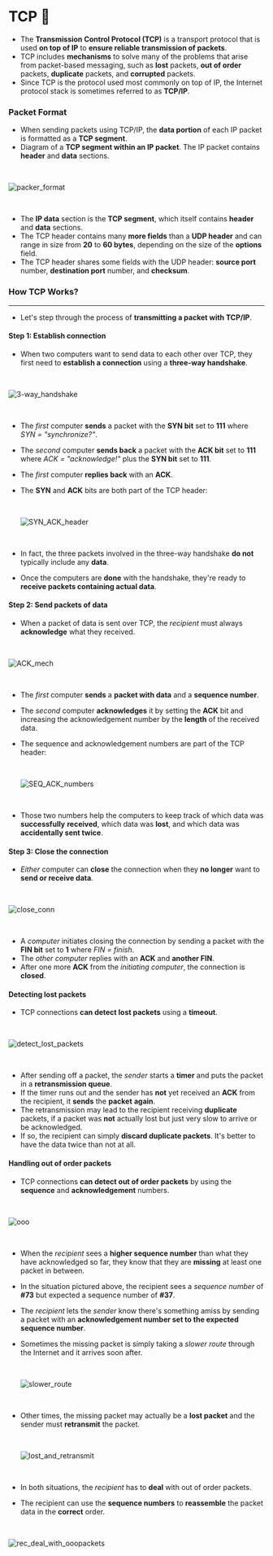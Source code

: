 # TCP :handshake:

- The **Transmission Control Protocol (TCP)** is a transport protocol that is used **on top of IP** to **ensure reliable transmission of packets**.
- TCP includes **mechanisms** to solve many of the problems that arise from packet-based messaging, such as **lost** packets, **out of order** packets, **duplicate** packets, and **corrupted** packets.
- Since TCP is the protocol used most commonly on top of IP, the Internet protocol stack is sometimes referred to as **TCP/IP**.

### Packet Format

- When sending packets using TCP/IP, the **data portion** of each IP packet is formatted as a **TCP segment**.
- Diagram of a **TCP segment within an IP packet**. The IP packet contains **header** and **data** sections.
<br/>

![packer_format](https://github.com/alwaysiamkk/Internship/blob/main/Overview%20Sessions/9%20-%20Various%20Concepts/tcp1%20-%20packet%20format.svg)

<br/>

- The **IP data** section is the **TCP segment**, which itself contains **header** and **data** sections.
- The TCP header contains many **more fields** than a **UDP header** and can range in size from **20** to **60 bytes**, depending on the size of the **options** field.
- The TCP header shares some fields with the UDP header: **source port** number, **destination port** number, and **checksum**.

### How TCP Works?
---

- Let's step through the process of **transmitting a packet with TCP/IP**.

#### Step 1: Establish connection

- When two computers want to send data to each other over TCP, they first need to **establish a connection** using a **three-way handshake**.

<br/>

![3-way_handshake](https://github.com/alwaysiamkk/Internship/blob/main/Overview%20Sessions/9%20-%20Various%20Concepts/tcp2%20-%20tcp%20work.svg)

<br/>

- The *first* computer **sends** a packet with the **SYN bit** set to **111** where *SYN = "synchronize?"*.
- The *second* computer **sends back** a packet with the **ACK bit** set to **111** where *ACK = "acknowledge!"* plus the **SYN bit** set to **111**.
- The *first* computer **replies back** with an **ACK**.
- The **SYN** and **ACK** bits are both part of the TCP header:
  
  <br/>
  
  ![SYN_ACK_header](https://github.com/alwaysiamkk/Internship/blob/main/Overview%20Sessions/9%20-%20Various%20Concepts/tcp3%20-%20syn%20%26%20ack%20bits.svg)
  
  <br/>
  
- In fact, the three packets involved in the three-way handshake **do not** typically include any **data**.
- Once the computers are **done** with the handshake, they're ready to **receive packets containing actual data**.

#### Step 2: Send packets of data

- When a packet of data is sent over TCP, the *recipient* must always **acknowledge** what they received.

<br/>

![ACK_mech](https://github.com/alwaysiamkk/Internship/blob/main/Overview%20Sessions/9%20-%20Various%20Concepts/tcp4%20-%20send%20packets.svg)

<br/>

- The *first* computer **sends** a **packet with data** and a **sequence number**.
- The *second* computer **acknowledges** it by setting the **ACK** bit and increasing the acknowledgement number by the **length** of the received data.
- The sequence and acknowledgement numbers are part of the TCP header:
  
  <br/>
  
  ![SEQ_ACK_numbers](https://github.com/alwaysiamkk/Internship/blob/main/Overview%20Sessions/9%20-%20Various%20Concepts/tcp5%20-%2032bit%20seq%20%26%20ack.svg)
  
  <br/>
  
- Those two numbers help the computers to keep track of which data was **successfully** **received**, which data was **lost**, and which data was **accidentally sent twice**.

#### Step 3: Close the connection

- *Either* computer can **close** the connection when they **no longer** want to **send or receive data**.

<br/>

![close_conn](https://github.com/alwaysiamkk/Internship/blob/main/Overview%20Sessions/9%20-%20Various%20Concepts/tcp6%20-%20close%20conn.svg)

<br/>

- A *computer* initiates closing the connection by sending a packet with the **FIN bit** set to **1** where *FIN = finish*.
- The *other computer* replies with an **ACK** and **another FIN**.
- After one more **ACK** from the *initiating computer*, the connection is **closed**.

#### Detecting lost packets

- TCP connections **can detect lost packets** using a **timeout**.

<br/>

![detect_lost_packets](https://github.com/alwaysiamkk/Internship/blob/main/Overview%20Sessions/9%20-%20Various%20Concepts/tcp7%20-%20detect%20lost%20packets.svg)

<br/>

- After sending off a packet, the *sender* starts a **timer** and puts the packet in a **retransmission queue**.
- If the timer runs out and the sender has **not** yet received an **ACK** from the recipient, it **sends** the **packet** **again**.
- The retransmission may lead to the recipient receiving **duplicate** packets, if a packet was **not** actually lost but just very slow to arrive or be acknowledged.
- If so, the recipient can simply **discard duplicate packets**. It's better to have the data twice than not at all.

#### Handling out of order packets

- TCP connections **can detect out of order packets** by using the **sequence** and **acknowledgement** numbers.

<br/>

![ooo](https://github.com/alwaysiamkk/Internship/blob/main/Overview%20Sessions/9%20-%20Various%20Concepts/tcp8%20-%20out%20of%20order%20packets.svg)

<br/>

- When the *recipient* sees a **higher sequence number** than what they have acknowledged so far, they know that they are **missing** at least one packet in between.
- In the situation pictured above, the recipient sees a *sequence number* of **#73** but expected a sequence number of **#37**.
- The *recipient* lets the *sender* know there's something amiss by sending a packet with an **acknowledgement number set to the expected sequence number**.
- Sometimes the missing packet is simply taking a *slower route* through the Internet and it arrives soon after.
  
  <br/>
  
  ![slower_route](https://github.com/alwaysiamkk/Internship/blob/main/Overview%20Sessions/9%20-%20Various%20Concepts/tcp9%20-%20miss1.svg)
  
  <br/>
  
- Other times, the missing packet may actually be a **lost packet** and the sender must **retransmit** the packet.
  
  <br/>
  
  ![lost_and_retransmit](https://github.com/alwaysiamkk/Internship/blob/main/Overview%20Sessions/9%20-%20Various%20Concepts/tcp10%20-%20miss2.svg)
  
  <br/>
  
- In both situations, the *recipient* has to **deal** with out of order packets.
- The recipient can use the **sequence numbers** to **reassemble** the packet data in the **correct** order.

<br/>

![rec_deal_with_ooopackets](https://github.com/alwaysiamkk/Internship/blob/main/Overview%20Sessions/9%20-%20Various%20Concepts/tcp11%20-%20reassemble.svg)
